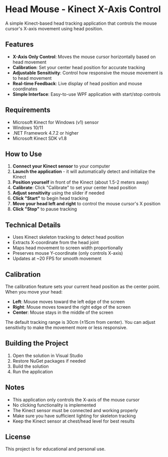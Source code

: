 # Head Mouse - Kinect X-Axis Control

A simple Kinect-based head tracking application that controls the mouse cursor's X-axis movement using head position.

## Features

- **X-Axis Only Control**: Moves the mouse cursor horizontally based on head movement
- **Calibration**: Set your center head position for accurate tracking
- **Adjustable Sensitivity**: Control how responsive the mouse movement is to head movement
- **Real-time Feedback**: Live display of head position and mouse coordinates
- **Simple Interface**: Easy-to-use WPF application with start/stop controls

## Requirements

- Microsoft Kinect for Windows (v1) sensor
- Windows 10/11
- .NET Framework 4.7.2 or higher
- Microsoft Kinect SDK v1.8

## How to Use

1. **Connect your Kinect sensor** to your computer
2. **Launch the application** - it will automatically detect and initialize the Kinect
3. **Position yourself** in front of the Kinect (about 1.5-2 meters away)
4. **Calibrate**: Click "Calibrate" to set your center head position
5. **Adjust sensitivity** using the slider if needed
6. **Click "Start"** to begin head tracking
7. **Move your head left and right** to control the mouse cursor's X position
8. **Click "Stop"** to pause tracking

## Technical Details

- Uses Kinect skeleton tracking to detect head position
- Extracts X-coordinate from the head joint
- Maps head movement to screen width proportionally
- Preserves mouse Y-coordinate (only controls X-axis)
- Updates at ~20 FPS for smooth movement

## Calibration

The calibration feature sets your current head position as the center point. When you move your head:
- **Left**: Mouse moves toward the left edge of the screen
- **Right**: Mouse moves toward the right edge of the screen
- **Center**: Mouse stays in the middle of the screen

The default tracking range is 30cm (±15cm from center). You can adjust sensitivity to make the movement more or less responsive.

## Building the Project

1. Open the solution in Visual Studio
2. Restore NuGet packages if needed
3. Build the solution
4. Run the application

## Notes

- This application only controls the X-axis of the mouse cursor
- No clicking functionality is implemented
- The Kinect sensor must be connected and working properly
- Make sure you have sufficient lighting for skeleton tracking
- Keep the Kinect sensor at chest/head level for best results

## License

This project is for educational and personal use. 